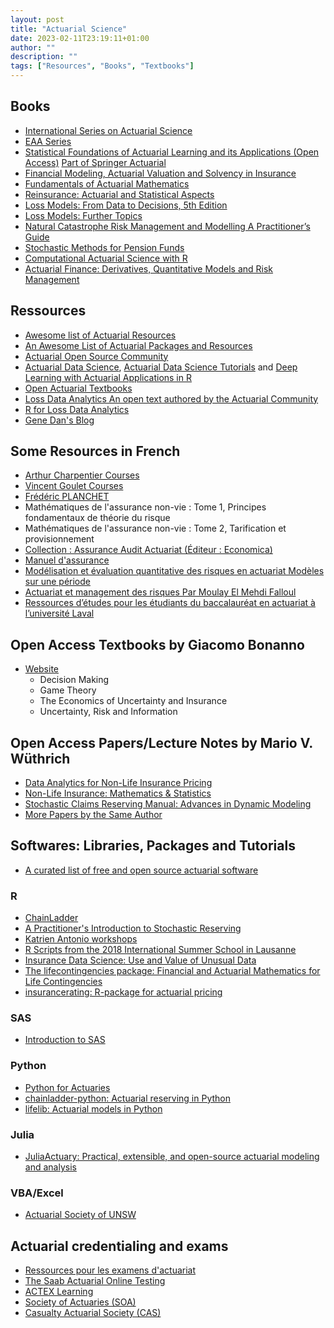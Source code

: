 ```yaml
---
layout: post
title: "Actuarial Science"
date: 2023-02-11T23:19:11+01:00
author: ""
description: ""
tags: ["Resources", "Books", "Textbooks"]
---
```


## Books

- [International Series on Actuarial Science](https://www.cambridge.org/us/academic/subjects/statistics-probability/statistics-and-probability-general-interest/series/international-series-actuarial-science?utm_source=print&utm_medium=advert&utm_campaign=1309-RF-NAWSE&utm_content=isas)
- [EAA Series](https://actuarial-academy.com/eaa-series)
- [Statistical Foundations of Actuarial Learning and its Applications (Open Access)](https://link.springer.com/book/10.1007/978-3-031-12409-9) [Part of Springer Actuarial](https://www.springer.com/series/15681/books)
- [Financial Modeling, Actuarial Valuation and Solvency in Insurance](https://link.springer.com/book/10.1007/978-3-642-31392-9)
- [Fundamentals of Actuarial Mathematics](https://www.wiley.com/en-us/Fundamentals+of+Actuarial+Mathematics,+3rd+Edition-p-9781118782460)
- [Reinsurance: Actuarial and Statistical Aspects](https://www.wiley.com/en-us/Reinsurance:+Actuarial+and+Statistical+Aspects-p-9780470772683)
- [Loss Models: From Data to Decisions, 5th Edition](https://www.wiley.com/en-gb/Loss+Models%3A+From+Data+to+Decisions%2C+5th+Edition-p-9781119523758)
- [Loss Models: Further Topics](https://www.wiley.com/en-us/Loss+Models:+Further+Topics-p-9781118343562)
- [Natural Catastrophe Risk Management and Modelling A Practitioner’s Guide](https://www.wiley.com/en-us/Natural+Catastrophe+Risk+Management+and+Modelling:+A+Practitioner's+Guide-p-9781118906040)
- [Stochastic Methods for Pension Funds](https://www.wiley.com/en-gb/Stochastic+Methods+for+Pension+Funds-p-9781118566268)
- [Computational Actuarial Science with R](https://www.routledge.com/Computational-Actuarial-Science-with-R/Charpentier/p/book/9781138033788)
- [Actuarial Finance: Derivatives, Quantitative Models and Risk Management](https://www.wiley.com/en-us/Actuarial+Finance%3A+Derivatives%2C+Quantitative+Models+and+Risk+Management-p-9781119137023)

## Ressources

- [Awesome list of Actuarial Resources](https://github.com/ressources-act/awesome-act)
- [An Awesome List of Actuarial Packages and Resources](https://github.com/actuarialopensource/awesome-actuarial)
- [Actuarial Open Source Community](https://github.com/actuarialopensource)
- [Actuarial Data Science](https://actuarialdatascience.org/Home/), [Actuarial Data Science Tutorials](https://github.com/JSchelldorfer/ActuarialDataScience) and [Deep Learning with Actuarial Applications in R](https://github.com/JSchelldorfer/DeepLearningWithActuarialApplications)
- [Open Actuarial Textbooks](https://openacttexts.github.io/)
- [Loss Data Analytics An open text authored by the Actuarial Community](https://openacttexts.github.io/Loss-Data-Analytics/index.html)
- [R for Loss Data Analytics](https://openacttexts.github.io/LDARcode/#prerequisites)
- [Gene Dan's Blog](https://genedan.com/)

## Some Resources in French

- [Arthur Charpentier Courses](https://freakonometrics.github.io/videos/)
- [Vincent Goulet Courses](https://gitlab.com/vigou3)
- [Frédéric PLANCHET](http://www.ressources-actuarielles.net/)
- Mathématiques de l'assurance non-vie : Tome 1, Principes fondamentaux de théorie du risque
- Mathématiques de l'assurance non-vie : Tome 2, Tarification et provisionnement
- [Collection : Assurance Audit Actuariat (Éditeur : Economica)](https://www.eyrolles.com/Entreprise/Collection/1653/assurance-audit-actuariat/)
- [Manuel d'assurance](https://www.puf.com/content/Manuel_dassurance)
- [Modélisation et évaluation quantitative des risques en actuariat Modèles sur une période](https://link.springer.com/book/10.1007/978-2-8178-0112-4)
- [Actuariat et management des risques Par Moulay El Mehdi Falloul](https://www.edilivre.com/actuariat-et-management-des-risques-moulay-el-mehdi-falloul.html/)
- [Ressources d’études pour les étudiants du baccalauréat en actuariat à l’université Laval](https://github.com/ressources-act/Guide_de_survie_en_actuariat)

## Open Access Textbooks by Giacomo Bonanno

- [Website](https://faculty.econ.ucdavis.edu/faculty/bonanno/Books.html)
  - Decision Making
  - Game Theory
  - The Economics of Uncertainty and Insurance
  - Uncertainty, Risk and Information

## Open Access Papers/Lecture Notes by Mario V. Wüthrich

- [Data Analytics for Non-Life Insurance Pricing](https://papers.ssrn.com/sol3/papers.cfm?abstract_id=2870308)
- [Non-Life Insurance: Mathematics & Statistics](https://papers.ssrn.com/sol3/papers.cfm?abstract_id=2319328)
- [Stochastic Claims Reserving Manual: Advances in Dynamic Modeling](https://papers.ssrn.com/sol3/papers.cfm?abstract_id=2649057)
- [More Papers by the Same Author](https://papers.ssrn.com/sol3/cf_dev/AbsByAuth.cfm?per_id=769240)

## Softwares: Libraries, Packages and Tutorials

- [A curated list of free and open source actuarial software](https://github.com/genedan/actuarial-foss)

### R

- [ChainLadder](https://mages.github.io/ChainLadder/)
- [A Practitioner's Introduction to Stochastic Reserving](https://github.com/mages/PSRWP)
- [Katrien Antonio workshops](https://github.com/katrienantonio)
- [R Scripts from the 2018 International Summer School in Lausanne](https://github.com/fpechon/SummerSchool)
- [Insurance Data Science: Use and Value of Unusual Data](http://egallic.fr/lausanne/)
- [The lifecontingencies package: Financial and Actuarial Mathematics for Life Contingencies](https://github.com/spedygiorgio/lifecontingencies)
- [insurancerating: R-package for actuarial pricing](https://github.com/MHaringa/insurancerating)

### SAS

- [Introduction to SAS](https://pierre-olivier.goffard.me/Teaching/)

### Python

- [Python for Actuaries](https://github.com/validatehealth/actuary)
- [chainladder-python: Actuarial reserving in Python](https://chainladder-python.readthedocs.io/en/latest/intro.html)
- [lifelib: Actuarial models in Python](https://lifelib.io/index.html)

### Julia

- [JuliaActuary: Practical, extensible, and open-source actuarial modeling and analysis](https://juliaactuary.org/)

### VBA/Excel

- [Actuarial Society of UNSW](https://www.youtube.com/@ActuarialSocietyUNSW/playlists)

## Actuarial credentialing and exams

- [Ressources pour les examens d'actuariat](https://github.com/ressources-act/Ressources-examens)
- [The Saab Actuarial Online Testing](http://www.saab.org/actuarial.cgi)
- [ACTEX Learning](https://www.actexmadriver.com/)
- [Society of Actuaries (SOA)](https://www.soa.org/)
- [Casualty Actuarial Society (CAS)](https://www.casact.org/)
